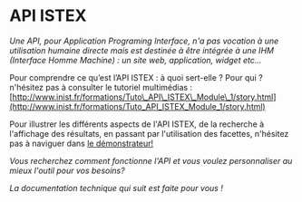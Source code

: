 # API ISTEX

_Une API, pour Application Programing Interface, n'a pas vocation à une utilisation humaine directe mais est destinée à être intégrée à une IHM \(Interface Homme Machine\) : un site web, application, widget etc..._

Pour comprendre ce qu’est l’API ISTEX : à quoi sert-elle ? Pour qui ? n'hésitez pas à consulter le tutoriel multimédias : [http://www.inist.fr/formations/Tuto\_API\_ISTEX\_Module\_1/story.html](http://www.inist.fr/formations/Tuto_API_ISTEX_Module_1/story.html)

Pour illustrer les différents aspects de l'API ISTEX, de la recherche à l'affichage des résultats, en passant par l'utilisation des facettes, n'hésitez pas à naviguer dans [le démonstrateur! ](http://demo.istex.fr/)

_Vous recherchez comment fonctionne l'API et vous voulez personnaliser au mieux l'outil pour vos besoins?_

_La documentation technique qui suit est faite pour vous !_

